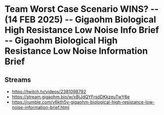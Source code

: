 # Team Worst Case Scenario WINS? -- (14 FEB 2025) -- Gigaohm Biological High Resistance Low Noise Info Brief -- Gigaohm Biological High Resistance Low Noise Information Brief

## Streams
- https://twitch.tv/videos/2381098792
- https://stream.gigaohm.bio/w/xBjJdQYFrsdDKkzeuTwY6e
- https://rumble.com/v6kth5y-gigaohm-biological-high-resistance-low-noise-information-brief.html

